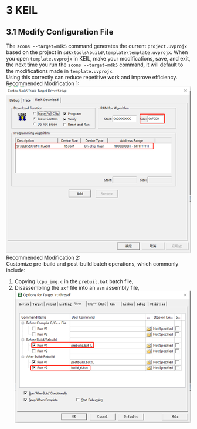 # 3 KEIL
## 3.1 Modify Configuration File
The `scons --target=mdk5` command generates the current `project.uvprojx` based on the project in `sdk\tools\build\template\template.uvprojx`. When you open `template.uvprojx` in KEIL, make your modifications, save, and exit, the next time you run the `scons --target=mdk5` command, it will default to the modifications made in `template.uvprojx`.  
Using this correctly can reduce repetitive work and improve efficiency.  
Recommended Modification 1:  
![alt text](./assets/keil001.png)  
Recommended Modification 2:  
Customize pre-build and post-build batch operations, which commonly include:  
1) Copying `lcpu_img.c` in the `prebuil.bat` batch file,  
2) Disassembling the `axf` file into an `asm` assembly file,  
![alt text](./assets/keil002.png)